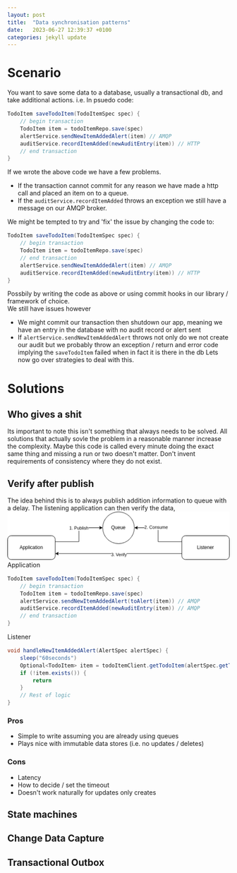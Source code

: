 ```yaml
---
layout: post
title:  "Data synchronisation patterns"
date:   2023-06-27 12:39:37 +0100
categories: jekyll update
---
```

# Scenario
You want to save some data to a database, usually a transactional db, and take additional actions. i.e. In psuedo code:
```java
TodoItem saveTodoItem(TodoItemSpec spec) {
    // begin transaction
    TodoItem item = todoItemRepo.save(spec)
    alertService.sendNewItemAddedAlert(item) // AMQP
    auditService.recordItemAdded(newAuditEntry(item)) // HTTP
    // end transaction
}
```
If we wrote the above code we have a few problems.
- If the transaction cannot commit for any reason we have made a http call and placed an item on to a queue.
- If the `auditService.recordItemAdded` throws an exception we still have a message on our AMQP broker.

We might be tempted to try and 'fix' the issue by changing the code to:
```java
TodoItem saveTodoItem(TodoItemSpec spec) {
    // begin transaction
    TodoItem item = todoItemRepo.save(spec)
    // end transaction
    alertService.sendNewItemAddedAlert(item) // AMQP
    auditService.recordItemAdded(newAuditEntry(item)) // HTTP
}
```
Possbily by writing the code as above or using commit hooks in our library / framework of choice.  
We still have issues however
- We might commit our transaction then shutdown our app, meaning we have an entry in the database with no audit record or alert sent
- If `alertService.sendNewItemAddedAlert` throws not only do we not create our audit but we probably throw an exception / return and error code implying the `saveTodoItem` failed when in fact it is there in the db
Lets now go over strategies to deal with this.

# Solutions
## Who gives a shit
Its important to note this isn't something that always needs to be solved. All solutions that actually sovle the problem in a reasonable manner increase the complexity. Maybe this code is called every minute doing the exact same thing and missing a run or two doesn't matter. Don't invent requirements of consistency where they do not exist. 
## Verify after publish
The idea behind this is to always publish addition information to queue with a delay. The listening application can then verify the data,
![Diagram of Application publishes to Queue while listener consumes from queue and calls to application to verify](/assets/img/2023-06-20-data-sync-patterns-1.png)
Application
```java
TodoItem saveTodoItem(TodoItemSpec spec) {
    // begin transaction
    TodoItem item = todoItemRepo.save(spec)
    alertService.sendNewItemAddedAlert(toAlert(item)) // AMQP
    auditService.recordItemAdded(newAuditEntry(item)) // AMQP
    // end transaction
}
```
Listener
```java
void handleNewItemAddedAlert(AlertSpec alertSpec) {
    sleep("60seconds")
    Optional<TodoItem> item = todoItemClient.getTodoItem(alertSpec.getTodoItemId());
    if (!item.exists()) {
        return
    }
    // Rest of logic
}
```
### Pros
- Simple to write assuming you are already using queues
- Plays nice with immutable data stores (i.e. no updates / deletes)

### Cons
- Latency
- How to decide / set the timeout
- Doesn't work naturally for updates only creates

## State machines
## Change Data Capture
## Transactional Outbox
